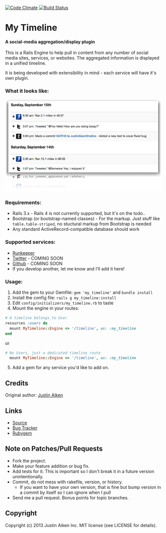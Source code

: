 [![Code Climate](https://codeclimate.com/github/JustinAiken/my_timeline.png)](https://codeclimate.com/github/JustinAiken/my_timeline)
[![Build Status](https://secure.travis-ci.org/JustinAiken/my_timeline.png?branch=master)](http://travis-ci.org/JustinAiken/my_timeline)

# My Timeline
#### A social-media aggregation/display plugin

This is a Rails Engine to help pull in content from any number of social media sites, services, or websites.
The aggregated information is displayed in a unified timeline.

It is being developed with extensibility in mind - each service will have it's own plugin.

### What it looks like:
![Screenshot](doc/screenshot.png)

### Requirements:
- Rails 3.x - Rails 4 is not currently supported, but it's on the todo..
- Bootstrap (or bootstrap-named classes) - For the markup.  Just stuff like `table.table-striped`, no stuctural markup from Bootstrap is needed
- Any standard ActiveRecord-compatible database should work

### Supported services:

- [Runkeeper](https://github.com/JustinAiken/my_timeline-health_graph)
- [Twitter](https://github.com/JustinAiken/my_timeline-twitter) - COMING SOON
- [Github](https://github.com/JustinAiken/my_timeline-github) - COMING SOON
- If you develop another, let me know and I'll add it here!

### Usage:

1. Add the gem to your Gemfile: `gem 'my_timeline'` and `bundle install`
2. Install the config file: `rails g my_timeline:install`
3. Edit `config/initializers/my_timeline.rb` to taste
4. Mount the engine in your routes:
  ```ruby
  # A timeline belongs_to User
  resources :users do
    mount MyTimeline::Engine => '/timeline', as: :my_timeline
  end
  ```

  or

  ```ruby
  # No Users, just a dedicated timeline route
    mount MyTimeline::Engine => '/timeline', as: :my_timeline
  ```
5. Add a gem for any service you'd like to add on.

## Credits

Original author: [Justin Aiken](https://github.com/JustinAiken)

## Links

* [Source](https://github.com/JustinAiken/my_timeline)
* [Bug Tracker](https://github.com/JustinAiken/my_timeline/issues)
* [Rubygem](https://rubygems.org/gems/my_timeline)

## Note on Patches/Pull Requests

* Fork the project.
* Make your feature addition or bug fix.
* Add tests for it. This is important so I don't break it in a future version unintentionally.
* Commit, do not mess with rakefile, version, or history.
  * If you want to have your own version, that is fine but bump version in a commit by itself so I can ignore when I pull
* Send me a pull request. Bonus points for topic branches.

## Copyright

Copyright (c) 2013 Justin Aiken Inc. MIT license (see LICENSE for details).
